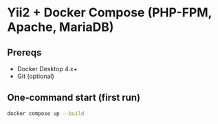 # Yii2 + Docker Compose (PHP-FPM, Apache, MariaDB)


## Prereqs
- Docker Desktop 4.x+
- Git (optional)


## One‑command start (first run)
```bash
docker compose up --build